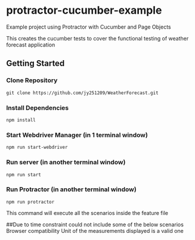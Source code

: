 # protractor-cucumber-example
Example project using Protractor with Cucumber and Page Objects

This creates the cucumber tests to cover the functional testing of weather forecast application


## Getting Started

### Clone Repository

```
git clone https://github.com/jy251209/WeatherForecast.git
```

### Install Dependencies

```
npm install
```

### Start Webdriver Manager (in 1 terminal window)

```
npm run start-webdriver 
```

### Run server (in another terminal window)
```
npm run start
```

### Run Protractor (in another terminal window)

```
npm run protractor
```
This command will execute all the scenarios inside the feature file

##Due to time constraint could not include some of the below scenarios
Browser compatibility
Unit of the measurements displayed is a valid one
